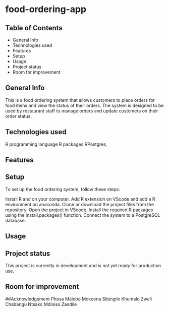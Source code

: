 # food-ordering-app


## Table of Contents
- General Info
- Technologies used
- Features
- Setup
- Usage
- Project status
- Room for improvement

## General Info
This is a food ordering system that allows customers to place orders for food items and view the status of their orders. The system is designed to be used by restaurant staff to manage orders and update customers on their order status.

## Technologies used
R programming language
R packages:RPostgres, 

## Features

## Setup
To set up the food ordering system, follow these steps:

Install R and on your computer.
Add R extension on VScode and add a R environment on anaconda.
Clone or download the project files from the repository.
Open the project in VScode.
Install the required R packages using the install.packages() function.
Connect the system to a PostgreSQL database.
## Usage
## Project status
This project is currently in development and is not yet ready for production use.
## Room for improvement

##Acknowledgement
Phosa Malebo
Mokoena Sibingile
Khumalo Zweli
Chabangu Ntsako
Mdiniso Zandile
